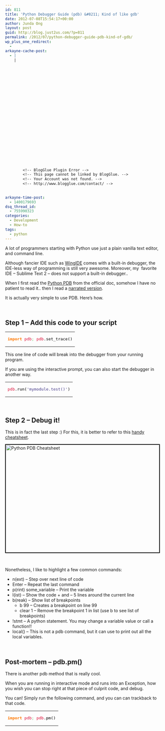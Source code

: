```yaml
---
id: 811
title: 'Python Debugger Guide (pdb) &#8211; Kind of like gdb'
date: 2012-07-08T15:54:17+00:00
author: Junda Ong
layout: post
guid: http://blog.just2us.com/?p=811
permalink: /2012/07/python-debugger-guide-pdb-kind-of-gdb/
wp_plus_one_redirect:
  - 
arkayne-cache-post:
  - |
    |
        
        
        
        
        
        
        
        
        
        
        
        
        
        
        
        
        
        
        
        
        
        
        
        <!-- BlogGlue Plugin Error -->
        <!-- This page cannot be linked by BlogGlue. -->
        <!-- Your Account was not found. -->
        <!-- http://www.blogglue.com/contact/ -->
        
        
arkayne-time-post:
  - 1400179693
dsq_thread_id:
  - 755990323
categories:
  - Development
  - How-to
tags:
  - python
---
```

A lot of programmers starting with Python use just a plain vanilla text editor, and command line.

Although fancier IDE such as <a href="http://wingware.com/doc/debug" onclick="__gaTracker('send', 'event', 'outbound-article', 'http://wingware.com/doc/debug', 'WingIDE');" target="_blank">WingIDE</a> comes with a built-in debugger, the IDE-less way of programming is still very awesome. Moreover, my  favorite IDE &#8211; Sublime Text 2 &#8211; does not support a built-in debugger..

When I first read the <a href="http://docs.python.org/library/pdb.html" onclick="__gaTracker('send', 'event', 'outbound-article', 'http://docs.python.org/library/pdb.html', 'Python PDB');" target="_blank">Python PDB</a> from the official doc, somehow I have no patient to read it.. then I read a <a href="http://pythonconquerstheuniverse.wordpress.com/category/python-debugger/" onclick="__gaTracker('send', 'event', 'outbound-article', 'http://pythonconquerstheuniverse.wordpress.com/category/python-debugger/', 'narrated version');" target="_blank">narrated version</a>.

It is actually very simple to use PDB. Here&#8217;s how.

&nbsp;

## Step 1 &#8211; Add this code to your script

<div class="wp_syntax">
  <table>
    <tr>
      <td class="code">
        <pre class="python" style="font-family:monospace;"><span style="color: #ff7700;font-weight:bold;">import</span> <span style="color: #dc143c;">pdb</span><span style="color: #66cc66;">;</span> <span style="color: #dc143c;">pdb</span>.<span style="color: black;">set_trace</span><span style="color: black;">&#40;</span><span style="color: black;">&#41;</span></pre>
      </td>
    </tr>
  </table>
</div>

This one line of code will break into the debugger from your running program.

If you are using the interactive prompt, you can also start the debugger in another way.

<div class="wp_syntax">
  <table>
    <tr>
      <td class="code">
        <pre class="python" style="font-family:monospace;"><span style="color: #dc143c;">pdb</span>.<span style="color: black;">run</span><span style="color: black;">&#40;</span><span style="color: #483d8b;">'mymodule.test()'</span><span style="color: black;">&#41;</span></pre>
      </td>
    </tr>
  </table>
</div>

&nbsp;

## Step 2 &#8211; Debug it!

This is in fact the last step :) For this, it is better to refer to this <a href="http://nblock.org/2011/11/15/pdb-cheatsheet/" onclick="__gaTracker('send', 'event', 'outbound-article', 'http://nblock.org/2011/11/15/pdb-cheatsheet/', 'handy cheatsheet');" target="_blank">handy cheatsheet</a>.

<img class=" alignnone" style="border: 2px solid black;" title="Python PDB Cheatsheet" src="http://nblock.org/static/files/pdb-cheatsheet.png" alt="Python PDB Cheatsheet" width="500" height="350" />

&nbsp;

Nonetheless, I like to highlight a few common commands:

  * n(ext) &#8211; Step over next line of code
  * Enter &#8211; Repeat the last command
  * p(rint) some_variable &#8211; Print the variable
  * l(ist) &#8211; Show the code + and &#8211; 5 lines around the current line
  * b(reak) &#8211; Show list of breakpoints 
      * b 99 &#8211; Creates a breakpoint on line 99
      * clear 1 &#8211; Remove the breakpoint 1 in list (use b to see list of breakpoints)
  * !stmt &#8211; A python statement. You may change a variable value or call a function!!
  * local() &#8211; This is not a pdb command, but it can use to print out all the local variables.

&nbsp;

## Post-mortem &#8211; pdb.pm()

There is another pdb method that is really cool.

When you are running in interactive mode and runs into an Exception, how you wish you can stop right at that piece of culprit code, and debug.

You can! Simply run the following command, and you can can trackback to that code.

<div class="wp_syntax">
  <table>
    <tr>
      <td class="code">
        <pre class="python" style="font-family:monospace;"><span style="color: #ff7700;font-weight:bold;">import</span> <span style="color: #dc143c;">pdb</span><span style="color: #66cc66;">;</span> <span style="color: #dc143c;">pdb</span>.<span style="color: black;">pm</span><span style="color: black;">&#40;</span><span style="color: black;">&#41;</span></pre>
      </td>
    </tr>
  </table>
</div>

<div style="font-size:0px;height:0px;line-height:0px;margin:0;padding:0;clear:both">
</div>